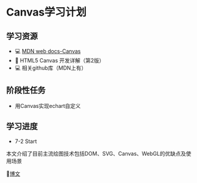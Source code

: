 # Canvas学习计划

## 学习资源

- 💻 [MDN web docs-Canvas](https://developer.mozilla.org/zh-CN/docs/Web/API/Canvas_API)
- 📖 HTML5 Canvas 开发详解（第2版）
- 💻 相关github库（MDN上有）

## 阶段性任务

- 用Canvas实现echart自定义

## 学习进度

- 7-2 Start

本文介绍了目前主流绘图技术包括DOM、SVG、Canvas、WebGL的优缺点及使用场景

💬[博文](https://blog.logrocket.com/when-to-use-html5s-canvas-ce992b100ee8/)